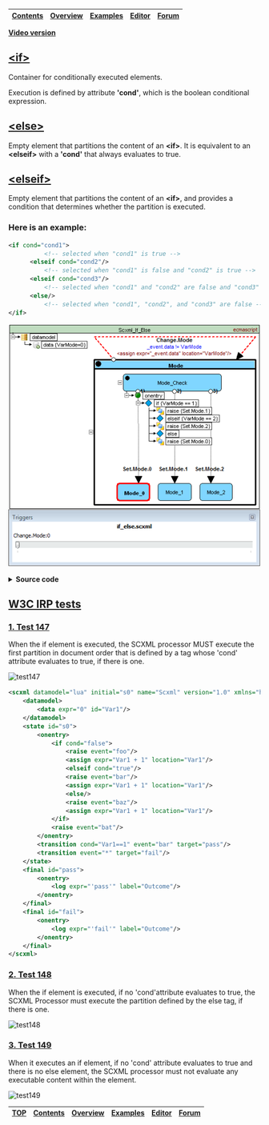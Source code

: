 <a name="top-anchor">

| [Contents](../README.md#table-of-contents) | [Overview](../README.md#scxml-overview) | [Examples](../Examples/README.md) | [Editor](https://alexzhornyak.github.io/ScxmlEditor-Tutorial/) | [Forum](https://github.com/alexzhornyak/SCXML-tutorial/discussions) |
|---|---|---|---|---|

**[Video version](https://youtu.be/kY1tI0uO0x4)**

## [\<if\>](https://www.w3.org/TR/scxml/#if)
Container for conditionally executed elements. 

Execution is defined by attribute **'cond'**, which is the boolean conditional expression.

## [\<else\>](https://www.w3.org/TR/scxml/#else)
Empty element that partitions the content of an **\<if\>**. It is equivalent to an **\<elseif\>** with a **'cond'** that always evaluates to true.

## [\<elseif\>](https://www.w3.org/TR/scxml/#elseif)
Empty element that partitions the content of an **\<if\>**, and provides a condition that determines whether the partition is executed.

### Here is an example:
```xml
<if cond="cond1">
          <!-- selected when "cond1" is true -->
      <elseif cond="cond2"/>
          <!-- selected when "cond1" is false and "cond2" is true -->
      <elseif cond="cond3"/>
          <!-- selected when "cond1" and "cond2" are false and "cond3" is true -->
      <else/>
          <!-- selected when "cond1", "cond2", and "cond3" are false -->
</if>
```

![Example_If_Else](../Images/Example_If_Else.gif)

<details><summary><b>Source code</b></summary>
<p>
  
```xml
<scxml datamodel="ecmascript" name="Scxml_If_Else" version="1.0" xmlns="http://www.w3.org/2005/07/scxml">
	<datamodel>
		<data expr="0" id="VarMode"/>
	</datamodel>
	<state id="Mode">
		<transition cond="_event.data != VarMode" event="Change.Mode" target="Mode">
			<assign expr="_event.data" location="VarMode"/>
		</transition>
		<state id="Mode_Check">
			<onentry>
				<if cond="VarMode == 1">
					<raise event="Set.Mode.1"/>
					<elseif cond="VarMode == 2"/>
					<raise event="Set.Mode.2"/>
					<else/>
					<raise event="Set.Mode.0"/>
				</if>
			</onentry>
			<transition event="Set.Mode.0" target="Mode_0"/>
			<transition event="Set.Mode.1" target="Mode_1"/>
			<transition event="Set.Mode.2" target="Mode_2"/>
		</state>
		<state id="Mode_0"/>
		<state id="Mode_1"/>
		<state id="Mode_2"/>
	</state>
</scxml>
```

</p></details>

## [W3C IRP tests](https://www.w3.org/Voice/2013/scxml-irp)

### [1. Test 147](https://www.w3.org/Voice/2013/scxml-irp/147/test147.txml)
When the if element is executed, the SCXML processor MUST execute the first partition in document order that is defined by a tag whose 'cond' attribute evaluates to true, if there is one.

![test147](https://user-images.githubusercontent.com/18611095/28814051-a96107f8-76a4-11e7-8a1e-9783bf0ce0de.png)

```xml
<scxml datamodel="lua" initial="s0" name="Scxml" version="1.0" xmlns="http://www.w3.org/2005/07/scxml">
	<datamodel>
		<data expr="0" id="Var1"/>
	</datamodel>
	<state id="s0">
		<onentry>
			<if cond="false">
				<raise event="foo"/>
				<assign expr="Var1 + 1" location="Var1"/>
				<elseif cond="true"/>
				<raise event="bar"/>
				<assign expr="Var1 + 1" location="Var1"/>
				<else/>
				<raise event="baz"/>
				<assign expr="Var1 + 1" location="Var1"/>
			</if>
			<raise event="bat"/>
		</onentry>
		<transition cond="Var1==1" event="bar" target="pass"/>
		<transition event="*" target="fail"/>
	</state>
	<final id="pass">
		<onentry>
			<log expr="'pass'" label="Outcome"/>
		</onentry>
	</final>
	<final id="fail">
		<onentry>
			<log expr="'fail'" label="Outcome"/>
		</onentry>
	</final>
</scxml>
```

### [2. Test 148](https://www.w3.org/Voice/2013/scxml-irp/148/test148.txml)
When the if element is executed, if no 'cond'attribute evaluates to true, the SCXML Processor must execute the partition defined by the else tag, if there is one.

![test148](https://user-images.githubusercontent.com/18611095/28814245-7c05a9de-76a5-11e7-90b5-bc122578d286.png)

### [3. Test 149](https://www.w3.org/Voice/2013/scxml-irp/149/test149.txml)
When it executes an if element, if no 'cond' attribute evaluates to true and there is no else element, the SCXML processor must not evaluate any executable content within the element.

![test149](https://user-images.githubusercontent.com/18611095/28814451-5228639e-76a6-11e7-842f-973187a32c8c.png)

| [TOP](#top-anchor) | [Contents](../README.md#table-of-contents) | [Overview](../README.md#scxml-overview) | [Examples](../Examples/README.md) | [Editor](https://alexzhornyak.github.io/ScxmlEditor-Tutorial/) | [Forum](https://github.com/alexzhornyak/SCXML-tutorial/discussions) |
|---|---|---|---|---|---|
